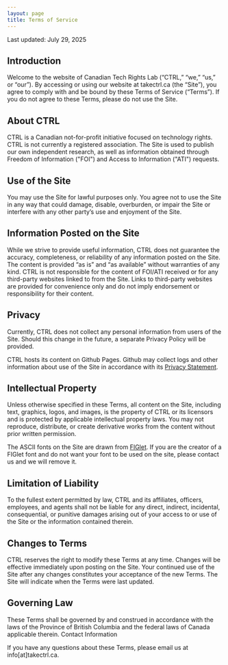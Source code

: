 ```yaml
---
layout: page
title: Terms of Service
---
```

Last updated: July 29, 2025

## Introduction 

Welcome to the website of Canadian Tech Rights Lab (“CTRL,” “we,” “us,” or “our”). By accessing or using our website at takectrl.ca (the “Site”), you agree to comply with and be bound by these Terms of Service (“Terms”). If you do not agree to these Terms, please do not use the Site.

## About CTRL

CTRL is a Canadian not-for-profit initiative focused on technology rights. CTRL is not currently a registered association. The Site is used to publish our own independent research, as well as information obtained through Freedom of Information ("FOI") and Access to Information ("ATI") requests. 

## Use of the Site

You may use the Site for lawful purposes only. You agree not to use the Site in any way that could damage, disable, overburden, or impair the Site or interfere with any other party’s use and enjoyment of the Site.

## Information Posted on the Site

While we strive to provide useful information, CTRL does not guarantee the accuracy, completeness, or reliability of any information posted on the Site. The content is provided “as is” and “as available” without warranties of any kind. CTRL is not responsible for the content of FOI/ATI received or for any third-party websites linked to from the Site. Links to third-party websites are provided for convenience only and do not imply endorsement or responsibility for their content.

## Privacy

Currently, CTRL does not collect any personal information from users of the Site. Should this change in the future, a separate Privacy Policy will be provided.

C﻿TRL hosts its content on Github Pages. Github may collect logs and other information about use of the Site in accordance with its [Privacy Statement](https://docs.github.com/en/site-policy/privacy-policies/github-general-privacy-statement).

## Intellectual Property

Unless otherwise specified in these Terms, all content on the Site, including text, graphics, logos, and images, is the property of CTRL or its licensors and is protected by applicable intellectual property laws. You may not reproduce, distribute, or create derivative works from the content without prior written permission.

The ASCII fonts on the Site are drawn from [FIGlet](http://www.figlet.org/). If you are the creator of a FIGlet font and do not want your font to be used on the site, please contact us and we will remove it.

## Limitation of Liability

To the fullest extent permitted by law, CTRL and its affiliates, officers, employees, and agents shall not be liable for any direct, indirect, incidental, consequential, or punitive damages arising out of your access to or use of the Site or the information contained therein.

## Changes to Terms

CTRL reserves the right to modify these Terms at any time. Changes will be effective immediately upon posting on the Site. Your continued use of the Site after any changes constitutes your acceptance of the new Terms. The Site will indicate when the Terms were last updated.

## Governing Law

These Terms shall be governed by and construed in accordance with the laws of the Province of British Columbia and the federal laws of Canada applicable therein.
Contact Information

If you have any questions about these Terms, please email us at info\[at]takectrl.ca.